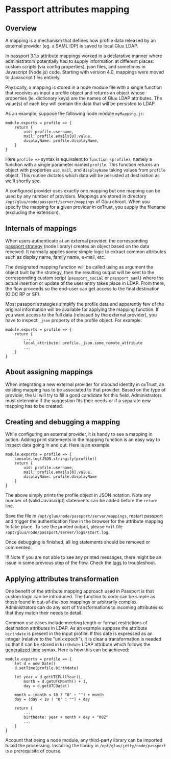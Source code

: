 # Passport attributes mapping

## Overview

A mapping is a mechanism that defines how profile data released by an external provider (eg. a SAML IDP) is saved to local Gluu LDAP.

In passport 3.1.x attribute mappings worked in a declarative manner where administrators potentially had to supply information at different places: custom scripts (via config properties), json files, and sometimes in Javascript (Node.js) code. Starting with version 4.0, mappings were moved to Javascript files entirely.

Physically, a mapping is stored in a node module file with a single function that receives as input a profile object and returns an object whose properties (ie. dictionary keys) are the names of Gluu LDAP attributes. The value(s) of each key will contain the data that will be persisted to LDAP.

As an example, suppose the following node module `myMapping.js`:

```
module.exports = profile => {
	return {
		uid: profile.username,
		mail: profile.emails[0].value,
		displayName: profile.displayName,
	}
}
```

Here `profile =>` syntax is equivalent to `function (profile)`, namely a function with a single parameter named `profile`. This function returns an object with properties `uid`, `mail`, and `displayName` taking values from `profile` object. This routine dictates which data will be persisted at destination as we'll shortly see.

A configured provider uses exactly one mapping but one mapping can be used by any number of providers. Mappings are stored in directory `/opt/gluu/node/passport/server/mappings` of Gluu chroot. When you specify the mapping for a given provider in oxTrust, you supply the filename (excluding the extension).

## Internals of mappings

When users authenticate at an external provider, the corresponding [passport strategy](../authn-guide/passport.md#strategies) (node library) creates an object based on the data received. It normally applies some simple logic to extract common attributes such as display name, family name, e-mail, etc. 

The designated mapping function will be called using as argument the object built by the strategy, then the resulting output will be sent to the corresponding custom script (`passport_social` or `passport_saml`) where the actual insertion or update of the user entry takes place in LDAP. From there, the flow proceeds so the end-user can get access to the final destination (OIDC RP or SP).

Most passport strategies simplify the profile data and apparently few of the original information will be available for applying the mapping function. If you want access to the full data (released by the external provider), you have to inspect `_json` property of the profile object. For example:

```
module.exports = profile => {
	return {
		...
		local_attribute: profile._json.some_remote_attribute
		...
	}
}
```
    

## About assigning mappings

When integrating a new external provider for inbound identity in oxTrust, an existing mapping has to be associated to that provider. Based on the type of provider, the UI will try to fill a good candidate for this field. Administrators must determine if the suggestion fits their needs or if a separate new mapping has to be created. 

## Creating and debugging a mapping

While configuring an external provider, it is handy to see a mapping in action. Adding print statements in the mapping function is an easy way to inspect data going in and out. Here is an example:

```
module.exports = profile => {
	console.log(JSON.stringify(profile))
	return {
		uid: profile.username,
		mail: profile.emails[0].value,
		displayName: profile.displayName
	}
}
```

The above simply prints the profile object in JSON notation. Note any number of (valid Javascript) statements can be added before the `return` line.

Save the file in `/opt/gluu/node/passport/server/mappings`, restart passport and trigger the authentication flow in the browser for the attribute mapping to take place. To see the printed output, please `tail` file `/opt/gluu/node/passport/server/logs/start.log`.

Once debugging is finished, all log statements should be removed or commented.

!!! Note
    If you are not able to see any printed messages, there might be an issue in some previous step of the flow. Check the [logs](../authn-guide/passport.md#logging) to troubleshoot.


## Applying attributes transformation

One benefit of the attribute mapping approach used in Passport is that custom logic can be introduced. The function to code can be simple as those found in out-of-the-box mappings or arbitrarily complex. Administrators can do any sort of transformations to incoming attributes so that they match their needs to detail.

Common use cases include meeting length or format restrictions of destination attributes in LDAP. As an example suppose the attribute `birthdate` is present in the input profile. If this date is expressed as an integer (relative to the "unix epoch"), it is clear a transformation is needed so that it can be stored in `birthdate` LDAP attribute which follows the [generalized time](https://ldapwiki.com/wiki/GeneralizedTime) syntax. Here is how this can be achieved:

```
module.exports = profile => {
	let d = new Date()
	d.setTime(profile.birthdate)

	let	year = d.getUTCFullYear(),
		month = d.getUTCMonth() + 1,
		day = d.getUTCDate()

	month = (month < 10 ? "0" : "") + month
	day = (day < 10 ? "0" : "") + day
	
	return {
		...
		birthdate: year + month + day + "00Z"
		...
	}
}
```

Account that being a node module, any third-party library can be imported to aid the processing. Installing the library in `/opt/gluu/jetty/node/passport` is a prerequisite of course.
